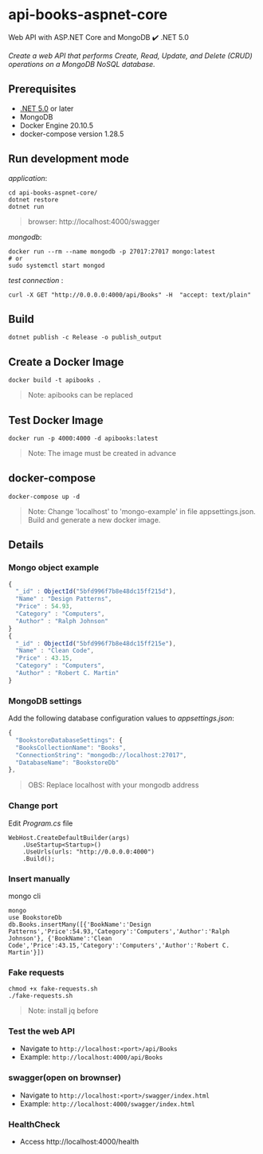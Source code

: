 # api-books-aspnet-core

Web API with ASP.NET  Core and MongoDB :heavy_check_mark: .NET 5.0

*Create a web API that performs Create, Read, Update, and Delete (CRUD) operations on a MongoDB NoSQL database.*

## Prerequisites

- [.NET 5.0](https://dotnet.microsoft.com/download) or later
- MongoDB
- Docker Engine 20.10.5
- docker-compose version 1.28.5

## Run development mode

*application*:
```
cd api-books-aspnet-core/
dotnet restore
dotnet run
```
> browser: http://localhost:4000/swagger

*mongodb*:

```
docker run --rm --name mongodb -p 27017:27017 mongo:latest
# or
sudo systemctl start mongod
```

*test connection* :
```
curl -X GET "http://0.0.0.0:4000/api/Books" -H  "accept: text/plain"
```

## Build 

```
dotnet publish -c Release -o publish_output
```

## Create a Docker Image

```
docker build -t apibooks .
```
> Note: apibooks can be replaced

## Test Docker Image

```
docker run -p 4000:4000 -d apibooks:latest
```
> Note: The image must be created in advance

## docker-compose

```
docker-compose up -d
```
> Note: Change 'localhost' to 'mongo-example' in file appsettings.json. Build and generate a new docker image.

## Details

### Mongo object example 

```javascript
{
  "_id" : ObjectId("5bfd996f7b8e48dc15ff215d"),
  "Name" : "Design Patterns",
  "Price" : 54.93,
  "Category" : "Computers",
  "Author" : "Ralph Johnson"
}
{
  "_id" : ObjectId("5bfd996f7b8e48dc15ff215e"),
  "Name" : "Clean Code",
  "Price" : 43.15,
  "Category" : "Computers",
  "Author" : "Robert C. Martin"
}
```

### MongoDB settings

Add the following database configuration values to *appsettings.json*:

```javascript
{
  "BookstoreDatabaseSettings": {
  "BooksCollectionName": "Books",
  "ConnectionString": "mongodb://localhost:27017",
  "DatabaseName": "BookstoreDb"
},
```

> OBS: Replace localhost with your mongodb address

### Change port

Edit *Program.cs* file

```
WebHost.CreateDefaultBuilder(args)
    .UseStartup<Startup>()
    .UseUrls(urls: "http://0.0.0.0:4000")
    .Build();
```

### Insert manually

mongo cli

```
mongo
use BookstoreDb
db.Books.insertMany([{'BookName':'Design Patterns','Price':54.93,'Category':'Computers','Author':'Ralph Johnson'}, {'BookName':'Clean Code','Price':43.15,'Category':'Computers','Author':'Robert C. Martin'}])
```

### Fake requests

```
chmod +x fake-requests.sh
./fake-requests.sh
```
> Note: install jq before

### Test the web API

  - Navigate to `http://localhost:<port>/api/Books`
  - Example: `http://localhost:4000/api/Books`

### swagger(open on brownser)

  - Navigate to `http://localhost:<port>/swagger/index.html`
  - Example: `http://localhost:4000/swagger/index.html`

### HealthCheck
  - Access http://localhost:4000/health
